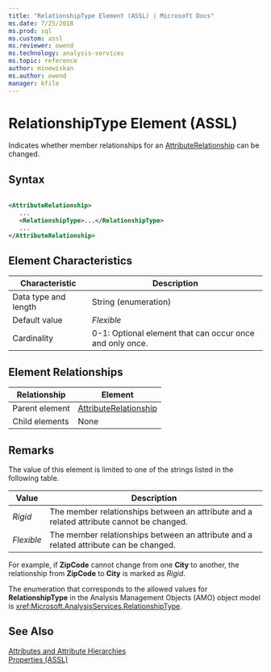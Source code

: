```yaml
---
title: "RelationshipType Element (ASSL) | Microsoft Docs"
ms.date: 7/25/2018
ms.prod: sql
ms.custom: assl
ms.reviewer: owend
ms.technology: analysis-services
ms.topic: reference
author: minewiskan
ms.author: owend
manager: kfile
---
```

# RelationshipType Element (ASSL)

  Indicates whether member relationships for an [AttributeRelationship](../objects/attributerelationship-element-assl.md) can be changed.  
  
## Syntax  
  
```xml  
  
<AttributeRelationship>  
   ...  
   <RelationshipType>...</RelationshipType>  
   ...  
</AttributeRelationship>  
```  
  
## Element Characteristics  
  
|Characteristic|Description|  
|--------------------|-----------------|  
|Data type and length|String (enumeration)|  
|Default value|*Flexible*|  
|Cardinality|0-1: Optional element that can occur once and only once.|  
  
## Element Relationships  
  
|Relationship|Element|  
|------------------|-------------|  
|Parent element|[AttributeRelationship](../objects/attributerelationship-element-assl.md)|  
|Child elements|None|  
  
## Remarks  
 The value of this element is limited to one of the strings listed in the following table.  
  
|Value|Description|  
|-----------|-----------------|  
|*Rigid*|The member relationships between an attribute and a related attribute cannot be changed.|  
|*Flexible*|The member relationships between an attribute and a related attribute can be changed.|  
  
 For example, if **ZipCode** cannot change from one **City** to another, the relationship from **ZipCode** to **City** is marked as *Rigid*.  
  
 The enumeration that corresponds to the allowed values for **RelationshipType** in the Analysis Management Objects (AMO) object model is <xref:Microsoft.AnalysisServices.RelationshipType>.  
  
## See Also  
 [Attributes and Attribute Hierarchies](../../../analysis-services/multidimensional-models-olap-logical-dimension-../objects/attributes-and-attribute-hierarchies.md)   
 [Properties &#40;ASSL&#41;](properties-assl.md)  
  
  
